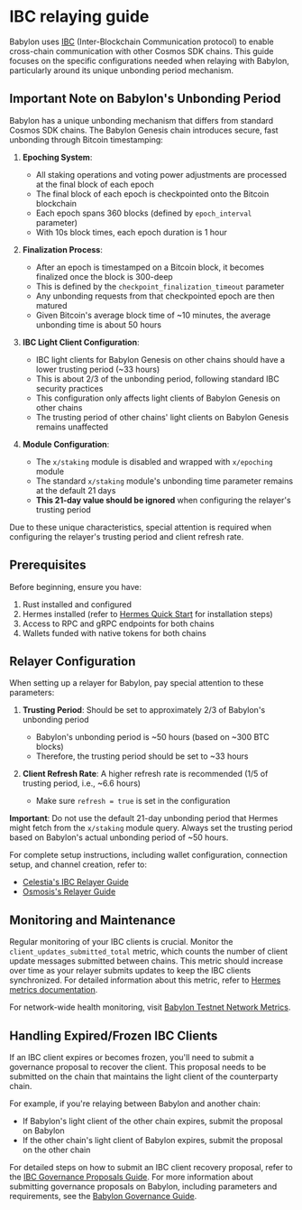 # IBC relaying guide

Babylon uses [IBC](https://ibcprotocol.dev/)
(Inter-Blockchain Communication protocol) to enable cross-chain
communication with other Cosmos SDK chains. This guide focuses on the specific configurations needed
when relaying with Babylon, particularly around its unique unbonding period
mechanism.

## Important Note on Babylon's Unbonding Period

Babylon has a unique unbonding mechanism that differs from standard Cosmos SDK chains. The Babylon Genesis chain introduces secure, fast unbonding through Bitcoin timestamping:

1. **Epoching System**:
   - All staking operations and voting power adjustments are processed at the final block of each epoch
   - The final block of each epoch is checkpointed onto the Bitcoin blockchain
   - Each epoch spans 360 blocks (defined by `epoch_interval` parameter)
   - With 10s block times, each epoch duration is 1 hour

2. **Finalization Process**:
   - After an epoch is timestamped on a Bitcoin block, it becomes finalized once the block is 300-deep
   - This is defined by the `checkpoint_finalization_timeout` parameter
   - Any unbonding requests from that checkpointed epoch are then matured
   - Given Bitcoin's average block time of ~10 minutes, the average unbonding time is about 50 hours

3. **IBC Light Client Configuration**:
   - IBC light clients for Babylon Genesis on other chains should have a lower trusting period (~33 hours)
   - This is about 2/3 of the unbonding period, following standard IBC security practices
   - This configuration only affects light clients of Babylon Genesis on other chains
   - The trusting period of other chains' light clients on Babylon Genesis remains unaffected

4. **Module Configuration**:
   - The `x/staking` module is disabled and wrapped with `x/epoching` module
   - The standard `x/staking` module's unbonding time parameter remains at the default 21 days
   - **This 21-day value should be ignored** when configuring the relayer's trusting period

Due to these unique characteristics, special attention is required when configuring the relayer's trusting period and client refresh rate.

## Prerequisites

Before beginning, ensure you have:
1. Rust installed and configured
2. Hermes installed (refer to [Hermes Quick Start](https://hermes.informal.systems/quick-start/) for installation steps)
3. Access to RPC and gRPC endpoints for both chains
4. Wallets funded with native tokens for both chains

## Relayer Configuration

When setting up a relayer for Babylon, pay special attention to these parameters:

1. **Trusting Period**: Should be set to approximately 2/3 of Babylon's unbonding period
   - Babylon's unbonding period is ~50 hours (based on ~300 BTC blocks)
   - Therefore, the trusting period should be set to ~33 hours

2. **Client Refresh Rate**: A higher refresh rate is recommended (1/5 of trusting period, i.e., ~6.6 hours)
   - Make sure `refresh = true` is set in the configuration

**Important**: Do not use the default 21-day unbonding period that Hermes might fetch from the `x/staking` module query. Always set the trusting period based on Babylon's actual unbonding period of ~50 hours.

For complete setup instructions, including wallet configuration, connection setup, and channel creation, refer to:
- [Celestia's IBC Relayer Guide](https://docs.celestia.org/guides/ibc-relayer/)
- [Osmosis's Relayer Guide](https://docs.osmosis.zone/guides/relaying/relayer-guide)

## Monitoring and Maintenance

Regular monitoring of your IBC clients is crucial. Monitor the `client_updates_submitted_total` metric, which counts the number of client update messages submitted between chains. This metric should increase over time as your relayer submits updates to keep the IBC clients synchronized. For detailed information about this metric, refer to [Hermes metrics documentation](https://hermes.informal.systems/documentation/telemetry/operators.html#what-is-the-overall-ibc-status-of-each-network).

For network-wide health monitoring, visit [Babylon Testnet Network Metrics](https://insights.informal.systems/babylon-testnet-5/network-metrics).

## Handling Expired/Frozen IBC Clients

If an IBC client expires or becomes frozen, you'll need to submit a governance proposal to recover the client. This proposal needs to be submitted on the chain that maintains the light client of the counterparty chain.

For example, if you're relaying between Babylon and another chain:
- If Babylon's light client of the other chain expires, submit the proposal on Babylon
- If the other chain's light client of Babylon expires, submit the proposal on the other chain

For detailed steps on how to submit an IBC client recovery proposal, refer to
the [IBC Governance Proposals Guide](https://ibc.cosmos.network/main/ibc/proposals.html#steps).
For more information about submitting governance proposals on Babylon, including
parameters and requirements, see
the [Babylon Governance Guide](https://docs.babylonlabs.io/guides/governance/). 